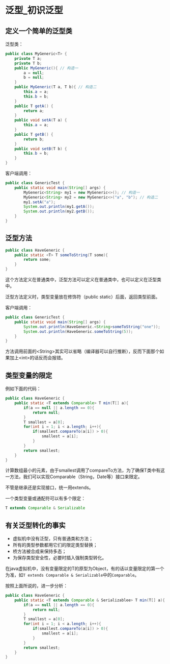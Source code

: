# 泛型\_初识泛型

## 定义一个简单的泛型类

泛型类：

```java
public class MyGeneric<T> {
    private T a;
    private T b;
    public MyGeneric(){ // 构造一
        a = null;
        b = null;
    }
    public MyGeneric(T a, T b){ // 构造二
        this.a = a;
        this.b = b;
    }
    public T getA() {
        return a;
    }
    public void setA(T a) {
        this.a = a;
    }
    public T getB() {
        return b;
    }
    public void setB(T b) {
        this.b = b;
    }    
}
```

客户端调用：

```java
public class GenericTest {
    public static void main(String[] args) {
        MyGeneric<String> my1 = new MyGeneric<>(); // 构造一
        MyGeneric<String> my2 = new MyGeneric<>("a", "b"); // 构造二
        my1.setA("a");
        System.out.println(my1.getA());
        System.out.println(my2.getB());
    }
}
```

## 泛型方法

```java
public class HaveGeneric {
    public static <T> T someToString(T some){
        return some;
    }
}
```

这个方法定义在普通类中，泛型方法可以定义在普通类中，也可以定义在泛型类中。

泛型方法定义时，类型变量放在修饰符（public static）后面，返回类型前面。

客户端调用：

```java
public class GenericTest {
    public static void main(String[] args) {
        System.out.println(HaveGeneric.<String>someToString("one"));
        System.out.println(HaveGeneric.someToString(5));
    }
}
```

方法调用前面的&lt;String&gt;其实可以省略（编译器可以自行推断），反而下面那个如果加上&lt;int&gt;的话反而会报错。

## 类型变量的限定

例如下面的代码：

```java
public class HaveGeneric {
    public static <T extends Comparable> T min(T[] a){
        if(a == null || a.length == 0){
            return null;
        }
        T smallest = a[0];
        for(int i = 1; i < a.length; i++){
            if(smallest.compareTo(a[i]) > 0){
                smallest = a[i];
            }
        }
        return smallest;
    }    
}
```

计算数组最小的元素，由于smallest调用了compareTo方法，为了确保T类中有这一方法，我们可以实现Comparable（String，Date等）接口来限定。

不管是继承还是实现接口，统一用extends。

一个类型变量或通配符可以有多个限定：

```java
T extends Comparable & Serializable
```

## 有关泛型转化的事实

* 虚拟机中没有泛型，只有普通类和方法；
* 所有的类型参数都用它们的限定类型替换；
* 桥方法被合成来保持多态；
* 为保存类型安全性，必要时插入强制类型转化。

在java虚拟机中，没有变量限定的T的原型为Object，有的话以变量限定的第一个为准，如`T extends Comparable & Serializable`中的`Comparable`。

按照上面所说的，进一步分析：

```java
public class HaveGeneric {
	public static <T extends Comparable & Serializablee> T min(T[] a){
		if(a == null || a.length == 0){
			return null;
		}
		T smallest = a[0];
		for(int i = 1; i < a.length; i++){
			if(smallest.compareTo(a[i]) > 0){
				smallest = a[i];
			}
		}
		return smallest;
	}	
}
```



